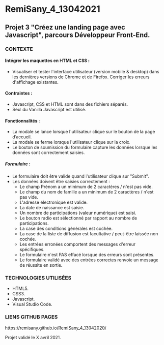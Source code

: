 # RemiSany_4_13042021
## Projet 3 "Créez une landing page avec Javascript", parcours Développeur Front-End.

### CONTEXTE

#### Intégrer les maquettes en HTML et CSS :
- Visualiser et tester l'interface utilisateur (version mobile & desktop) dans les dernières versions de Chrome et de Firefox. Corriger les erreurs d'affichage existantes.

#### Contraintes :
- Javascript, CSS et HTML sont dans des fichiers séparés.
- Seul du Vanilla Javascript est utilisé.

#### Fonctionnalités :
- La modale se lance lorsque l'utilisateur clique sur le bouton de la page d’accueil.
- La modale se ferme lorsque l'utilisateur clique sur la croix.
- Le bouton de soumission du formulaire capture les données lorsque les données sont correctement saisies.

##### Formulaire :
- Le formulaire doit être valide quand l'utilisateur clique sur "Submit".
- Les données doivent être saisies correctement :
    - Le champ Prénom a un minimum de 2 caractères / n'est pas vide.
    - Le champ du nom de famille a un minimum de 2 caractères / n'est pas vide.
    - L'adresse électronique est valide.
    - La date de naissance est saisie.
    - Un nombre de participations (valeur numérique) est saisi.
    - Le bouton radio est sélectionné par rapport au nombre de participations.
    - La case des conditions générales est cochée.
    - La case de la liste de diffusion est facultative / peut-être laissée non cochée. 
    - Les entrées erronées comportent des messages d'erreur spécifiques.
    - Le formulaire n'est PAS effacé lorsque des erreurs sont présentes.
    - Le formulaire validé avec des entrées correctes renvoie un message de réussite en sortie. 

### TECHNOLOGIES UTILISÉES

- HTML5.
- CSS3.
- Javascript.
- Visual Studio Code.


### LIENS GITHUB PAGES
https://remisany.github.io/RemiSany_4_13042020/

Projet validé le X avril 2021.

